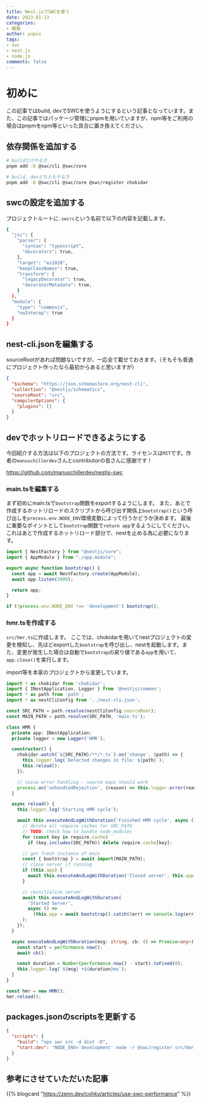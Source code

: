 ```yaml
---
title: Nest.jsでSWCを使う
date: 2023-01-13
categories:
- 開発
author: yupix
tags:
- swc
- nest.js
- node.js
comments: false
---
```


# 初めに

この記事ではbuild, devでSWCを使うようにするという記事となっています。また、この記事ではパッケージ管理にpnpmを用いていますが、npm等をご利用の場合はpnpmをnpm等といった具合に置き換えてください。

## 依存関係を追加する

```bash
# buildだけやる方
pnpm add -D @swc/cli @swc/core

# build, devどちらもやる方
pnpm add -D @swc/cli @swc/core @swc/register chokidar
```

## swcの設定を追加する

プロジェクトルートに`.swcrc`という名前で以下の内容を記載します。

```bash
{
  "jsc": {
    "parser": {
      "syntax": "typescript",
      "decorators": true,
    },
    "target": "es2020",
    "keepClassNames": true,
    "transform": {
      "legacyDecorator": true,
      "decoratorMetadata": true,
    }
  },
  "module": {
    "type": "commonjs",
    "noInterop": true
  }
}
```

## nest-cli.jsonを編集する

sourceRootがあれば問題ないですが、一応全て載せておきます。（そもそも普通にプロジェクト作ったなら最初からあると思いますが）

```json
{
  "$schema": "https://json.schemastore.org/nest-cli",
  "collection": "@nestjs/schematics",
  "sourceRoot": "src",
  "compilerOptions": {
    "plugins": []
  }
}
```

## devでホットリロードできるようにする

今回紹介する方法は以下のプロジェクトの方法です。ライセンスは`MIT`です。作者の`manuschillerdev`さんとcontributorの皆さんに感謝です！

https://github.com/manuschillerdev/nestjs-swc


### main.tsを編集する

まず初めにmain.tsで`bootstrap`関数をexportするようにします。
また、あとで作成するホットリロードのスクリプトから呼び出す関係上`bootstrap()`という呼び出しを`process.env.NODE_ENV`環境変数によって行うかどうか決めます。
最後に重要なポイントとして`bootstrap`関数で`return app`するようにしてください。これはあとで作成するホットリロード部分で、nestを止める為に必要になります。
```ts
import { NestFactory } from "@nestjs/core";
import { AppModule } from "./app.module";

export async function bootstrap() {
  const app = await NestFactory.create(AppModule);
  await app.listen(3000);

  return app;
}

if (!process.env.NODE_ENV !== 'development') bootstrap();
```

### hmr.tsを作成する

`src/hmr.ts`に作成します。
ここでは、chokidarを用いてnestプロジェクトの変更を検知し、先ほどexportした`bootstrap`を呼び出し、nestを起動します。また、変更が発生した場合は自動で`bootstrap`の戻り値である`app`を用いて、`app.close()`を実行します。

import等を本家のプロジェクトから変更しています。

```ts
import * as chokidar from 'chokidar';
import { INestApplication, Logger } from '@nestjs/common';
import * as path from 'path';
import * as nestCliConfig from '../nest-cli.json';

const SRC_PATH = path.resolve(nestCliConfig.sourceRoot);
const MAIN_PATH = path.resolve(SRC_PATH, 'main.ts');

class HMR {
  private app: INestApplication;
  private logger = new Logger('HMR');

  constructor() {
    chokidar.watch(`${SRC_PATH}/**/*.ts`).on('change', (path) => {
      this.logger.log(`Detected changes in file: ${path}`);
      this.reload();
    });

    // naive error handling - source maps should work
    process.on('unhandledRejection', (reason) => this.logger.error(reason));
  }

  async reload() {
    this.logger.log('Starting HMR cycle');

    await this.executeAndLogWithDuration('Finished HMR cycle', async () => {
      // delete all require caches for SRC_PATH
      // TODO: check how to handle node_modules
      for (const key in require.cache)
        if (key.includes(SRC_PATH)) delete require.cache[key];

      // get fresh instance of main
      const { bootstrap } = await import(MAIN_PATH);
      // close server if running
      if (this.app) {
        await this.executeAndLogWithDuration('Closed server', this.app.close);
      }

      // reinitialize server
      await this.executeAndLogWithDuration(
        'Started Server',
        async () =>
          (this.app = await bootstrap().catch((err) => console.log(err))),
      );
    });
  }

  async executeAndLogWithDuration(msg: string, cb: () => Promise<any>) {
    const start = performance.now();
    await cb();

    const duration = Number(performance.now() - start).toFixed(0);
    this.logger.log(`${msg} +${duration}ms`);
  }
}

const hmr = new HMR();
hmr.reload();
```

## packages.jsonのscriptsを更新する

```json
{
  "scripts": {
    "build": "npx swc src -d dist -D",
    "start:dev": "NODE_ENV='development' node -r @swc/register src/hmr.ts",
  }
}
```

## 参考にさせていただいた記事

{{% blogcard "https://zenn.dev/cohky/articles/use-swc-performance" %}}
